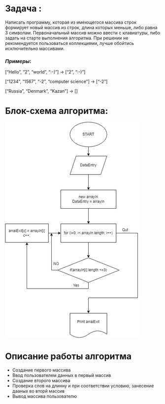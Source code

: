 # Задача :
Написать программу, которая из имеющегося массива строк формирует новый массив из строк, длина которых меньше, либо равна 3 символам. Первоначальный массив можно ввести с клавиатуры, либо задать на старте выполнения алгоритма. При решении не рекомендуется пользоваться коллекциями, лучше обойтись исключительно массивами.
### *Примеры*:

[“Hello”, “2”, “world”, “:-)”] → [“2”, “:-)”]

[“1234”, “1567”, “-2”, “computer science”] → [“-2”]

[“Russia”, “Denmark”, “Kazan”] → []

# Блок-схема алгоритма:
![Изображение блок-схемы алгоритма](ControlWork.jpg)
# Описание работы алгоритма

* Создание первого массива
* Ввод пользователем данных в первый массив
* Создание второго массива
* Проверка слов на длинну и при соответствии условию, занесение дааных во вторй массив 
* Вывод массива пользователю